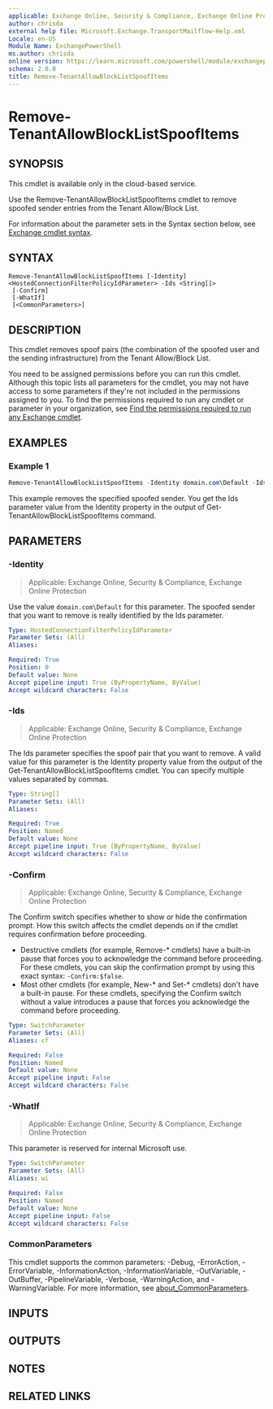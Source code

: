 ```yaml
---
applicable: Exchange Online, Security & Compliance, Exchange Online Protection
author: chrisda
external help file: Microsoft.Exchange.TransportMailflow-Help.xml
Locale: en-US
Module Name: ExchangePowerShell
ms.author: chrisda
online version: https://learn.microsoft.com/powershell/module/exchangepowershell/remove-tenantallowblocklistspoofitems
schema: 2.0.0
title: Remove-TenantAllowBlockListSpoofItems
---
```


# Remove-TenantAllowBlockListSpoofItems

## SYNOPSIS
This cmdlet is available only in the cloud-based service.

Use the Remove-TenantAllowBlockListSpoofItems cmdlet to remove spoofed sender entries from the Tenant Allow/Block List.

For information about the parameter sets in the Syntax section below, see [Exchange cmdlet syntax](https://learn.microsoft.com/powershell/exchange/exchange-cmdlet-syntax).

## SYNTAX

```
Remove-TenantAllowBlockListSpoofItems [-Identity] <HostedConnectionFilterPolicyIdParameter> -Ids <String[]>
 [-Confirm]
 [-WhatIf]
 [<CommonParameters>]
```

## DESCRIPTION
This cmdlet removes spoof pairs (the combination of the spoofed user and the sending infrastructure) from the Tenant Allow/Block List.

You need to be assigned permissions before you can run this cmdlet. Although this topic lists all parameters for the cmdlet, you may not have access to some parameters if they're not included in the permissions assigned to you. To find the permissions required to run any cmdlet or parameter in your organization, see [Find the permissions required to run any Exchange cmdlet](https://learn.microsoft.com/powershell/exchange/find-exchange-cmdlet-permissions).

## EXAMPLES

### Example 1
```powershell
Remove-TenantAllowBlockListSpoofItems -Identity domain.com\Default -Ids 375e76f1-eefb-1626-c8bc-5efefd057488,f8cb0908-8533-1156-ce7b-9aebd685b0eb
```

This example removes the specified spoofed sender. You get the Ids parameter value from the Identity property in the output of Get-TenantAllowBlockListSpoofItems command.

## PARAMETERS

### -Identity

> Applicable: Exchange Online, Security & Compliance, Exchange Online Protection

Use the value `domain.com\Default` for this parameter. The spoofed sender that you want to remove is really identified by the Ids parameter.

```yaml
Type: HostedConnectionFilterPolicyIdParameter
Parameter Sets: (All)
Aliases:

Required: True
Position: 0
Default value: None
Accept pipeline input: True (ByPropertyName, ByValue)
Accept wildcard characters: False
```

### -Ids

> Applicable: Exchange Online, Security & Compliance, Exchange Online Protection

The Ids parameter specifies the spoof pair that you want to remove. A valid value for this parameter is the Identity property value from the output of the Get-TenantAllowBlockListSpoofItems cmdlet. You can specify multiple values separated by commas.

```yaml
Type: String[]
Parameter Sets: (All)
Aliases:

Required: True
Position: Named
Default value: None
Accept pipeline input: True (ByPropertyName, ByValue)
Accept wildcard characters: False
```

### -Confirm

> Applicable: Exchange Online, Security & Compliance, Exchange Online Protection

The Confirm switch specifies whether to show or hide the confirmation prompt. How this switch affects the cmdlet depends on if the cmdlet requires confirmation before proceeding.

- Destructive cmdlets (for example, Remove-\* cmdlets) have a built-in pause that forces you to acknowledge the command before proceeding. For these cmdlets, you can skip the confirmation prompt by using this exact syntax: `-Confirm:$false`.
- Most other cmdlets (for example, New-\* and Set-\* cmdlets) don't have a built-in pause. For these cmdlets, specifying the Confirm switch without a value introduces a pause that forces you acknowledge the command before proceeding.

```yaml
Type: SwitchParameter
Parameter Sets: (All)
Aliases: cf

Required: False
Position: Named
Default value: None
Accept pipeline input: False
Accept wildcard characters: False
```

### -WhatIf

> Applicable: Exchange Online, Security & Compliance, Exchange Online Protection

This parameter is reserved for internal Microsoft use.

```yaml
Type: SwitchParameter
Parameter Sets: (All)
Aliases: wi

Required: False
Position: Named
Default value: None
Accept pipeline input: False
Accept wildcard characters: False
```

### CommonParameters
This cmdlet supports the common parameters: -Debug, -ErrorAction, -ErrorVariable, -InformationAction, -InformationVariable, -OutVariable, -OutBuffer, -PipelineVariable, -Verbose, -WarningAction, and -WarningVariable. For more information, see [about_CommonParameters](https://go.microsoft.com/fwlink/p/?LinkID=113216).

## INPUTS

## OUTPUTS

## NOTES

## RELATED LINKS

